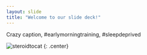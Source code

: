 ```yaml
---
layout: slide
title: "Welcome to our slide deck!"
---
```


Crazy caption, #earlymorningtraining, #sleepdeprived

![steroidtocat](https://octodex.github.com/images/steroidtocat.png)
{: .center}
